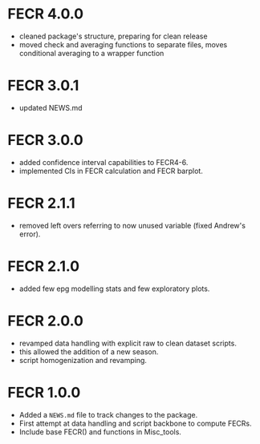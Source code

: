 # FECR 4.0.0
* cleaned package's structure, preparing for clean release
* moved check and averaging functions to separate files, moves conditional averaging to a wrapper function

# FECR 3.0.1
* updated NEWS.md

# FECR 3.0.0
* added confidence interval capabilities to FECR4-6.
* implemented CIs in FECR calculation and FECR barplot.

# FECR 2.1.1
* removed left overs referring to now unused variable (fixed Andrew's error).

# FECR 2.1.0
* added few epg modelling stats and few exploratory plots.

# FECR 2.0.0
* revamped data handling with explicit raw to clean dataset scripts.
* this allowed the addition of a new season.
* script homogenization and revamping.

# FECR 1.0.0
* Added a `NEWS.md` file to track changes to the package.
* First attempt at data handling and script backbone to compute FECRs.
* Include base FECR() and functions in Misc_tools.
